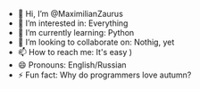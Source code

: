 - 👋 Hi, I’m @MaximilianZaurus
- 👀 I’m interested in: Everything 
- 🌱 I’m currently learning: Python
- 💞️ I’m looking to collaborate on: Nothig, yet
- 📫 How to reach me: It's easy )
- 😄 Pronouns: English/Russian
- ⚡ Fun fact: Why do programmers love autumn?

<!---
MaximilianZaurus/MaximilianZaurus is a ✨ special ✨ repository because its `README.md` (this file) appears on your GitHub profile.
You can click the Preview link to take a look at your changes.
--->
